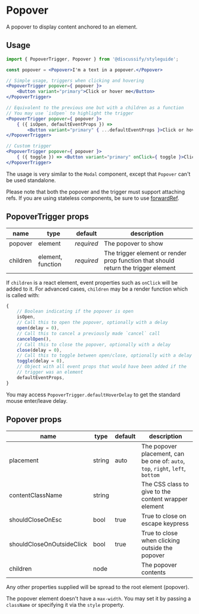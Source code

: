 # Popover

A popover to display content anchored to an element.

## Usage

```jsx
import { PopoverTrigger, Popover } from '@discussify/styleguide';

const popover = <Popover>I'm a text in a popover.</Popover>

// Simple usage, triggers when clicking and hovering
<PopoverTrigger popover={ popover }>
    <Button variant="primary">Click or hover me</Button>
</PopoverTrigger>

// Equivalent to the previous one but with a children as a function
// You may use `isOpen` to highlight the trigger
<PopoverTrigger popover={ popover }>
    { ({ isOpen, defaultEventProps }) =>
        <Button variant="primary" { ...defaultEventProps }>Click or hover me</Button> }
</PopoverTrigger>

// Custom trigger
<PopoverTrigger popover={ popover }>
    { ({ toggle }) => <Button variant="primary" onClick={ toggle }>Click me</Button> }
</PopoverTrigger>
```

The usage is very similar to the `Modal` component, except that `Popover` can't be used standalone.

Please note that both the popover and the trigger must support attaching refs. If you are using stateless components, be sure to use [forwardRef](https://reactjs.org/docs/forwarding-refs.html).

## PopoverTrigger props

| name | type | default | description |
| ---- | ---- | ------- | ----------- |
| popover | element | *required* | The popover to show |
| children | element, function | *required* | The trigger element or render prop function that should return the trigger element |

If `children` is a react element, event properties such as `onClick` will be added to it.
For advanced cases, `children` may be a render function which is called with:

```js
{
    // Boolean indicating if the popover is open
    isOpen,
    // Call this to open the popover, optionally with a delay
    open(delay = 0),
    // Call this to cancel a previously made `cancel` call
    cancelOpen(),
    // Call this to close the popover, optionally with a delay
    close(delay = 0),
    // Call this to toggle between open/close, optionally with a delay
    toggle(delay = 0),
    // Object with all event props that would have been added if the
    // trigger was an element
    defaultEventProps,
}
```

You may access `PopoverTrigger.defaultHoverDelay` to get the standard mouse enter/leave delay.

## Popover props

| name | type | default | description |
| ---- | ---- | ------- | ----------- |
| placement | string | auto | The popover placement, can be one of: `auto`, `top`, `right`, `left`, `bottom` |
| contentClassName | string | | The CSS class to give to the content wrapper element |
| shouldCloseOnEsc | bool | true | True to close on escape keypress |
| shouldCloseOnOutsideClick | bool | true | True to close when clicking outside the popover |
| children | node | *<required>* | The popover contents |

Any other properties supplied will be spread to the root element (popover).

The popover element doesn't have a `max-width`. You may set it by passing a `className` or specifying it via the `style` property.
